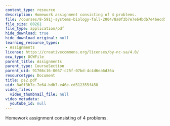 ```yaml
---
content_type: resource
description: Homework assignment consisting of 4 problems.
file: /courses/8-591j-systems-biology-fall-2004/8a0f3b7e7e64bdb7e46ecd512355f458_ps2.pdf
file_size: 80261
file_type: application/pdf
hide_download: true
hide_download_original: null
learning_resource_types:
- Assignments
license: https://creativecommons.org/licenses/by-nc-sa/4.0/
ocw_type: OCWFile
parent_title: Assignments
parent_type: CourseSection
parent_uid: 91766c16-0667-c25f-07bd-4c4d6ea6d36a
resourcetype: Document
title: ps2.pdf
uid: 8a0f3b7e-7e64-bdb7-e46e-cd512355f458
video_files:
  video_thumbnail_file: null
video_metadata:
  youtube_id: null
---
```

Homework assignment consisting of 4 problems.